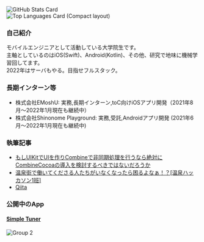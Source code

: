 ![GitHub Stats Card](https://github-readme-stats.vercel.app/api?username=Etsuwo)  
![Top Languages Card (Compact layout)](https://github-readme-stats.vercel.app/api/top-langs/?username=Etsuwo&layout=compact)

### 自己紹介

モバイルエンジニアとして活動している大学院生です。  
主軸としているのはiOS(Swift)、Android(Kotlin)、その他、研究で地味に機械学習回してます。  
2022年はサーバもやる。目指せフルスタック。

### 長期インターン等

- 株式会社EMoshU: 実務,長期インターン,toC向けiOSアプリ開発（2021年8月〜2022年1月現在も継続中）
- 株式会社Shinonome Playground: 実務,受託,Androidアプリ開発 (2021年6月〜2022年1月現在も継続中)

### 執筆記事

- [もしUIKitでUIを作りCombineで非同期処理を行うなら絶対にCombineCocoaの導入を検討するべきではないだろうか](https://emoshu.co.jp/blog/archives/18)
- [温泉街で働いてくださる人たちがいなくなったら困るよなぁ！？[温泉ハッカソン1班]](https://blog.shinonome.io/shibu2021-1/)
- [Qiita](https://qiita.com/Etsuwo)

### 公開中のApp
#### [Simple Tuner](https://apps.apple.com/jp/app/simpletuner/id1563149768)
![Group 2](https://user-images.githubusercontent.com/47075496/123354174-0deb3700-d59e-11eb-83fb-4df0db2b70c2.png)
